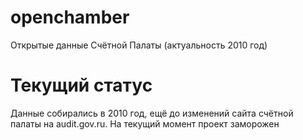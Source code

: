 # openchamber
Открытые данные Счётной Палаты (актуальность 2010 год)

# Текущий статус
Данные собирались в 2010 год, ещё до изменений сайта счётной палаты на audit.gov.ru. 
На текущий момент проект заморожен

